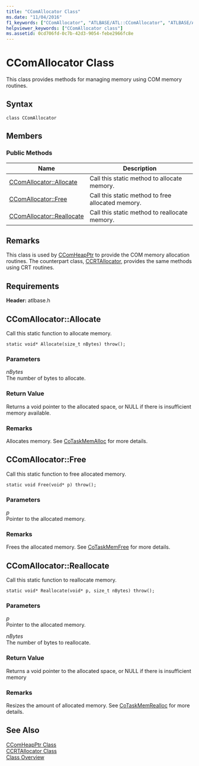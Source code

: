 ```yaml
---
title: "CComAllocator Class"
ms.date: "11/04/2016"
f1_keywords: ["CComAllocator", "ATLBASE/ATL::CComAllocator", "ATLBASE/ATL::CComAllocator::Allocate", "ATLBASE/ATL::CComAllocator::Free", "ATLBASE/ATL::CComAllocator::Reallocate"]
helpviewer_keywords: ["CComAllocator class"]
ms.assetid: 0cd706fd-0c7b-42d3-9054-febe2966fc8e
---
```

# CComAllocator Class

This class provides methods for managing memory using COM memory routines.

## Syntax

```
class CComAllocator
```

## Members

### Public Methods

|Name|Description|
|----------|-----------------|
|[CComAllocator::Allocate](#allocate)|Call this static method to allocate memory.|
|[CComAllocator::Free](#free)|Call this static method to free allocated memory.|
|[CComAllocator::Reallocate](#reallocate)|Call this static method to reallocate memory.|

## Remarks

This class is used by [CComHeapPtr](../../atl/reference/ccomheapptr-class.md) to provide the COM memory allocation routines. The counterpart class, [CCRTAllocator](../../atl/reference/ccrtallocator-class.md), provides the same methods using CRT routines.

## Requirements

**Header:** atlbase.h

##  <a name="allocate"></a>  CComAllocator::Allocate

Call this static function to allocate memory.

```
static void* Allocate(size_t nBytes) throw();
```

### Parameters

*nBytes*<br/>
The number of bytes to allocate.

### Return Value

Returns a void pointer to the allocated space, or NULL if there is insufficient memory available.

### Remarks

Allocates memory. See [CoTaskMemAlloc](/windows/desktop/api/combaseapi/nf-combaseapi-cotaskmemalloc) for more details.

##  <a name="free"></a>  CComAllocator::Free

Call this static function to free allocated memory.

```
static void Free(void* p) throw();
```

### Parameters

*p*<br/>
Pointer to the allocated memory.

### Remarks

Frees the allocated memory. See [CoTaskMemFree](/windows/desktop/api/combaseapi/nf-combaseapi-cotaskmemfree) for more details.

##  <a name="reallocate"></a>  CComAllocator::Reallocate

Call this static function to reallocate memory.

```
static void* Reallocate(void* p, size_t nBytes) throw();
```

### Parameters

*p*<br/>
Pointer to the allocated memory.

*nBytes*<br/>
The number of bytes to reallocate.

### Return Value

Returns a void pointer to the allocated space, or NULL if there is insufficient memory

### Remarks

Resizes the amount of allocated memory. See [CoTaskMemRealloc](/windows/desktop/api/combaseapi/nf-combaseapi-cotaskmemrealloc) for more details.

## See Also

[CComHeapPtr Class](../../atl/reference/ccomheapptr-class.md)<br/>
[CCRTAllocator Class](../../atl/reference/ccrtallocator-class.md)<br/>
[Class Overview](../../atl/atl-class-overview.md)
